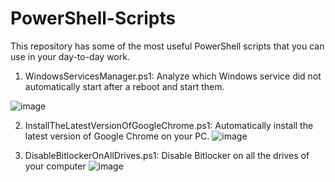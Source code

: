 # PowerShell-Scripts
This repository has some of the most useful PowerShell scripts that you can use in your day-to-day work. 

1. WindowsServicesManager.ps1: Analyze which Windows service did not automatically start after a reboot and start them.

![image](https://github.com/KhanAhmad-cmd/PowerShell-Scripts/assets/83468415/0b580a1f-cd4f-4478-a411-ddb86a8ee7ab)

2. InstallTheLatestVersionOfGoogleChrome.ps1: Automatically install the latest version of Google Chrome on your PC.
![image](https://github.com/KhanAhmad-cmd/PowerShell-Scripts/assets/83468415/01a4c824-95a2-44e7-9ead-b8e9ac36bddc)

3. DisableBitlockerOnAllDrives.ps1: Disable Bitlocker on all the drives of your computer
![image](https://github.com/KhanAhmad-cmd/PowerShell-Scripts/assets/83468415/8c3bf27a-e69b-4121-a26d-f7f99b0c066b)
